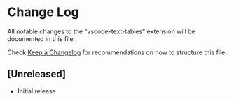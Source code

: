 # Change Log

All notable changes to the "vscode-text-tables" extension will be documented in this file.

Check [Keep a Changelog](http://keepachangelog.com/) for recommendations on how to structure this file.

## [Unreleased]

- Initial release
